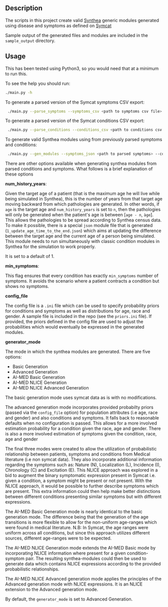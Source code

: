 ## Description

The scripts in this project create valid [Synthea](https://github.com/synthetichealth/synthea) generic modules generated using disease and symptoms as defined
on [Symcat](http://www.symcat.com/)

Sample output of the generated files and modules are included in the `sample_output` directory.

## Usage
This has been tested using Python3, so you would need that at a minimum to run this.

To see the help you should run:
```bash
./main.py -h
``` 

To generate a parsed version of the Symcat symptoms CSV export:
```bash
 ./main.py --parse_symptoms --symptoms_csv <path to symptoms csv file> --output <path_to_output_dir>
```

To generate a parsed version of the Symcat conditions CSV export:
```bash
 ./main.py --parse_conditions --conditions_csv <path to conditions csv file> --output <path_to_output_dir>
```

To generate valid Synthea modules using from previously parsed symptoms and conditions:
```bash
 ./main.py --gen_modules --symptoms_json <path to parsed symptoms> --conditions_json <path to parsed conditions> --output <path_to_output_dir>
```

There are other options available when generating synthea modules from parsed conditions and symptoms. What follows is a
brief explanation of these options 

**num_history_years**:

Given the target age of a patient (that is the maximum age he will live while being simulated in Synthea), this is the number of years from that target age moving backward from which pathologies are generated. In other words, if `age` is the target age and `num_history_years` is set to `n`, then the pathologies will only be generated when the patient's age is between [`age - n`, `àge`].
This allows the pathologies to be spread according to Synthea census data. To make it possible, there is a special `json` module file that is generated (`1_update_age_time_to_the_end.json`) which aims at updating the difference between the target age and the current age of a person being simulated. This module needs to run simultaneously with classic condition modules in Synthea for the simulation to work properly.

It is set to a default of 1.

**min_symptoms**:

This flag ensures that every condition has exactly `min_symptoms` number of symptoms. It avoids the scenario where a patient
contracts a condition but shows no symptoms.

**config_file**

The config file is a `.ini` file which can be used to specify probability priors for conditions and symptoms as well as distributions
for age, race and gender.
A sample file is included in the repo (see the `priors.ini` file).
If provided, the priors defined in the config file are used to adjust the probabilities which would eventually be expressed in the
generated modules. 

**generator_mode**

The mode in which the synthea modules are generated. There are five options:
- Basic Generation
- Advanced Generation
- AI-MED Basic Generation
- AI-MED NLICE Generation
- AI-MED NLICE Advanced Generation

The basic generation mode uses symcat data as is with no modifications.

The advanced generation mode incorporates provided probabilty priors (passed via the `config_file` option) 
for population attributes (i.e age, race and gender) and also conditions and symptoms.
It falls back to reasonable defaults when no configuration is passed. This allows for a more involved estimation probability for a
condition given the race, age and gender. There is also a more involved estimation of symptoms given the condition, race, age and gender

The final three modes were created to allow the utilization of probabilistic relationship between patients, symptoms and conditions
from Medical literature (i.e non symcat data). They also incorporate additional information regarding the symptoms such as:
Nature (N), Localization (L), Incidence (I), Chronology (C) and Excitation (E). This NLICE approach was explored in a bid to 
augment the binary symptomatic expression present in Symcat i.e. given a condition, a symptom might be present or not present.
With the NLICE approach, it would be possible to further describe symptoms which are present. This extra information could then
help make better distinctions between different conditions presenting similar symptoms but with different expressions.   

The AI-MED Basic Generation mode is nearly identical to the basic generation mode. The difference being that the generation
of the age transitions is more flexible to allow for the non-uniform age-ranges which were found in medical literature.
N.B: In Symcat, the age ranges were uniform across all conditions, but since this approach utilizes different sources, 
different age-ranges were to be expected.

The AI-MED NLICE Generation mode extends the AI-MED Basic mode by incorporating NLICE information where present for a 
given condition-symptom pair. The resulting synthea-modules could then be used to generate data which contains NLICE expressions
according to the provided probabilistic relationships.

The AI-MED NLICE Advanced generation mode applies the principles of the Advanced generation mode with NLICE expressions.
It is an NLICE extension to the Advanced generation mode. 

By default, the `generator_mode` is set to Advanced Generation.
